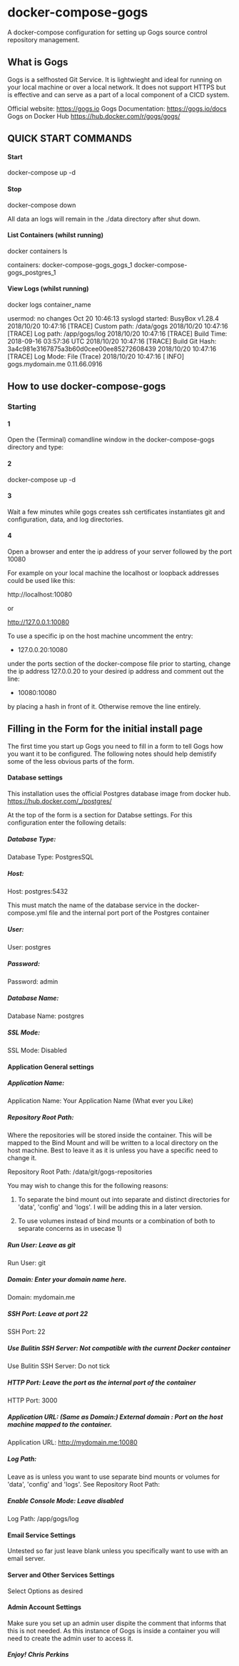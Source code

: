 # docker-compose-gogs
A docker-compose configuration for setting up Gogs source control repository management.

## What is Gogs

Gogs is a selfhosted Git Service. It is lightwieght and ideal for running on your local machine or over a local network. It does not support HTTPS but is effective and can serve as a part of a local component of a CICD system.

Official website:        https://gogs.io
Gogs Documentation:      https://gogs.io/docs
Gogs on Docker Hub       https://hub.docker.com/r/gogs/gogs/

## QUICK START COMMANDS

#### Start

docker-compose up -d

#### Stop

docker-compose down

All data an logs will remain in the ./data directory after shut down.

#### List Containers (whilst running)

docker containers ls

containers:
       docker-compose-gogs_gogs_1
       docker-compose-gogs_postgres_1

#### View Logs (whilst running)

docker logs container_name

usermod: no changes
Oct 20 10:46:13 syslogd started: BusyBox v1.28.4
2018/10/20 10:47:16 [TRACE] Custom path: /data/gogs
2018/10/20 10:47:16 [TRACE] Log path: /app/gogs/log
2018/10/20 10:47:16 [TRACE] Build Time: 2018-09-16 03:57:36 UTC
2018/10/20 10:47:16 [TRACE] Build Git Hash: 3a4c981e3167875a3b60d0cee00ee85272608439
2018/10/20 10:47:16 [TRACE] Log Mode: File (Trace)
2018/10/20 10:47:16 [ INFO] gogs.mydomain.me 0.11.66.0916

## How to use docker-compose-gogs

### Starting

#### 1

Open the (Terminal) comandline window in the docker-compose-gogs directory and type:

#### 2

docker-compose up -d

#### 3

Wait a few minutes while gogs creates ssh certificates instantiates git and configuration, data, and log directories.

#### 4

Open a browser and enter the ip address of your server followed by the port 10080

For example on your local machine the localhost or loopback addresses could be used like this:

http://localhost:10080

or

http://127.0.0.1:10080

To use a specific ip on the host machine uncomment the entry:

- 127.0.0.20:10080

under the ports section of the docker-compose file prior to starting, change the ip address 127.0.0.20 to your desired ip address and comment out the line:

- 10080:10080

by placing a hash in front of it. Otherwise remove the line entirely.

## Filling in the Form for the initial install page

The first time you start up Gogs you need to fill in a form to tell Gogs how you want it to be configured. The following notes should help demistify some of the less obvious parts of the form.

#### Database settings

This installation uses the official Postgres database image from docker hub.
https://hub.docker.com/_/postgres/

At the top of the form is a section for Databse settings. For this configuration enter the following details:

##### Database Type:
Database Type: PostgresSQL

##### Host:
Host: postgres:5432

This must match the name of the database service in the docker-compose.yml file and the internal port port of the Postgres container

##### User:
User: postgres

##### Password:
Password: admin

##### Database Name:
Database Name: postgres

##### SSL Mode:
SSL Mode: Disabled

#### Application General settings

##### Application Name:
Application Name: Your Application Name (What ever you Like)

##### Repository Root Path:
Where the repositories will be stored inside the container. This will be mapped to the Bind Mount and will be written to a local directory on the host machine. Best to leave it as it is unless you have a specific need to change it.

Repository Root Path: /data/git/gogs-repositories

You may wish to change this for the following reasons:

1) To separate the bind mount out into separate and distinct directories for 'data', 'config' and 'logs'. I will be adding this in a later version.

2) To use volumes instead of bind mounts or a combination of both to separate concerns as in usecase 1)

##### Run User: Leave as git
Run User: git

##### Domain: Enter your domain name here.
Domain: mydomain.me

##### SSH Port: Leave at port 22
SSH Port: 22

##### Use Bulitin SSH Server: Not compatible with the current Docker container
Use Bulitin SSH Server: Do not tick

##### HTTP Port: Leave the port as the internal port of the container
HTTP Port: 3000

##### Application URL: (Same as Domain:) External domain : Port on the host machine mapped to the container.
Application URL: http://mydomain.me:10080

##### Log Path:
Leave as is unless you want to use separate bind mounts or volumes for 'data', 'config' and 'logs'. See Repository Root Path:

##### Enable Console Mode: Leave disabled

Log Path: /app/gogs/log

#### Email Service Settings
Untested so far just leave blank unless you specifically want to use with an email server.

#### Server and Other Services Settings
Select Options as desired

#### Admin Account Settings

Make sure you set up an admin user dispite the comment that informs that this is not needed. As this instance of Gogs is inside a container you will need to create the admin user to access it.


##### Enjoy! Chris Perkins
